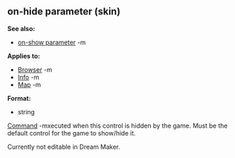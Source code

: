 ## on-hide parameter (skin)
**See also:**
*   [on-show parameter](/ref/%7Bskin%7D/param/on-show.md) -m
<!-- -->
**Applies to:**
*   [Browser](/ref/%7Bskin%7D/control/browser.md) -m
*   [Info](/ref/%7Bskin%7D/control/info.md) -m
*   [Map](/ref/%7Bskin%7D/control/map.md) -m
<!-- -->
**Format:**
*   string


[Command](/ref/%7Bskin%7D/commands.md) -mxecuted when this control is
hidden by the game. Must be the default control for the game to
show/hide it. 

Currently not editable in Dream Maker.